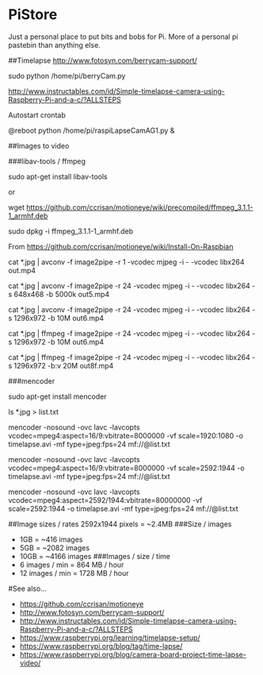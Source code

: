 # PiStore
Just a personal place to put bits and bobs for Pi. More of a personal pi pastebin than anything else.



##Timelapse
http://www.fotosyn.com/berrycam-support/

sudo python /home/pi/berryCam.py

http://www.instructables.com/id/Simple-timelapse-camera-using-Raspberry-Pi-and-a-c/?ALLSTEPS

Autostart crontab

@reboot python /home/pi/raspiLapseCamAG1.py & 

##Images to video

###libav-tools / ffmpeg 

sudo apt-get install libav-tools

or

wget https://github.com/ccrisan/motioneye/wiki/precompiled/ffmpeg_3.1.1-1_armhf.deb

sudo dpkg -i ffmpeg_3.1.1-1_armhf.deb

From https://github.com/ccrisan/motioneye/wiki/Install-On-Raspbian

cat *.jpg | avconv -f image2pipe -r 1 -vcodec mjpeg -i - -vcodec libx264 out.mp4

cat *.jpg | avconv -f image2pipe -r 24 -vcodec mjpeg -i - -vcodec libx264 -s 648x468 -b 5000k out5.mp4

cat *.jpg | avconv -f image2pipe -r 24 -vcodec mjpeg -i - -vcodec libx264 -s 1296x972 -b 10M out6.mp4

cat *.jpg | ffmpeg -f image2pipe -r 24 -vcodec mjpeg -i - -vcodec libx264 -s 1296x972 -b 10M out6.mp4

cat *.jpg | ffmpeg -f image2pipe -r 24 -vcodec mjpeg -i - -vcodec libx264 -s 1296x972 -b:v 20M out8f.mp4

###mencoder

sudo apt-get install mencoder

ls *.jpg > list.txt

mencoder -nosound -ovc lavc -lavcopts vcodec=mpeg4:aspect=16/9:vbitrate=8000000 -vf scale=1920:1080 -o timelapse.avi -mf type=jpeg:fps=24 mf://@list.txt

mencoder -nosound -ovc lavc -lavcopts vcodec=mpeg4:aspect=16/9:vbitrate=8000000 -vf scale=2592:1944 -o timelapse.avi -mf type=jpeg:fps=24 mf://@list.txt

mencoder -nosound -ovc lavc -lavcopts vcodec=mpeg4:aspect=2592/1944:vbitrate=80000000 -vf scale=2592:1944 -o timelapse.avi -mf type=jpeg:fps=24 mf://@list.txt


##Image sizes / rates
2592x1944 pixels = ~2.4MB
###Size / images
* 1GB = ~416 images
* 5GB = ~2082 images
* 10GB = ~4166 images
###Images / size / time
* 6 images / min = 864 MB / hour
* 12 images / min = 1728 MB / hour

#See also...
* https://github.com/ccrisan/motioneye
* http://www.fotosyn.com/berrycam-support/
* http://www.instructables.com/id/Simple-timelapse-camera-using-Raspberry-Pi-and-a-c/?ALLSTEPS
* https://www.raspberrypi.org/learning/timelapse-setup/
* https://www.raspberrypi.org/blog/tag/time-lapse/
* https://www.raspberrypi.org/blog/camera-board-project-time-lapse-video/
